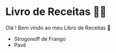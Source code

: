 # Livro de Receitas :man_cook:



Olá ! Bem vindo ao meu Libro de Receitas :wave:

- Strogonoff de Frango
- Pavê

